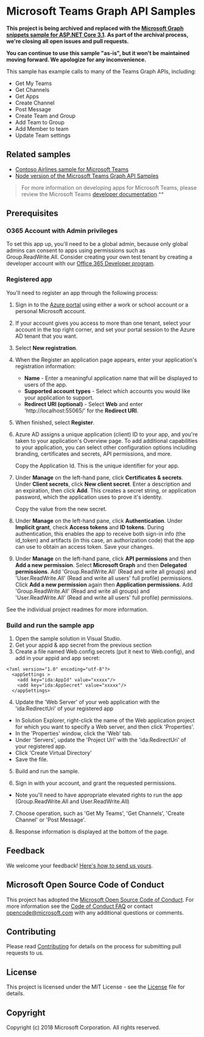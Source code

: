 # Microsoft Teams Graph API Samples

**This project is being archived and replaced with the [Microsoft Graph snippets sample for ASP.NET Core 3.1](https://github.com/microsoftgraph/aspnet-snippets-sample). As part of the archival process, we're closing all open issues and pull requests.**

**You can continue to use this sample "as-is", but it won't be maintained moving forward. We apologize for any inconvenience.**

This sample has example calls to many of the Teams Graph APIs, including:

* Get My Teams
* Get Channels
* Get Apps
* Create Channel
* Post Message
* Create Team and Group
* Add Team to Group
* Add Member to team
* Update Team settings

## Related samples

* [Contoso Airlines sample for Microsoft Teams](https://github.com/microsoftgraph/contoso-airlines-teams-sample)
* [Node version of the Microsoft Teams Graph API Samples](https://github.com/OfficeDev/microsoft-teams-sample-graph/tree/master/Node/SampleApp)

> For more information on developing apps for Microsoft Teams, please review the Microsoft Teams [developer documentation](https://msdn.microsoft.com/en-us/microsoft-teams/index).**

## Prerequisites

### O365 Account with Admin privileges

To set this app up, you'll need to be a global admin, because only global admins can consent to apps using permissions such as Group.ReadWrite.All. Consider creating your own test tenant by creating a developer account with our [Office 365 Developer program](https://dev.office.com/devprogram).  

### Registered app

You'll need to register an app through the following process:

1. Sign in to the [Azure portal](https://go.microsoft.com/fwlink/?linkid=2083908) using either a work or school account or a personal Microsoft account.
2. If your account gives you access to more than one tenant, select your account in the top right corner, and set your portal session to the Azure AD tenant that you want.
3. Select **New registration**.
4. When the Register an application page appears, enter your application's registration information:
   * **Name** - Enter a meaningful application name that will be displayed to users of the app.
   * **Supported account types** - Select which accounts you would like your application to support.
   * **Redirect URI (optional)** - Select **Web** and enter 'http://localhost:55065/' for the **Redirect URI**.
5. When finished, select **Register**.
6. Azure AD assigns a unique application (client) ID to your app, and you're taken to your application's Overview page. To add additional capabilities to your application, you can select other configuration options including branding, certificates and secrets, API permissions, and more. 

   Copy the Application Id. This is the unique identifier for your app.
7. Under **Manage** on the left-hand pane, click **Certificates & secrets**.  Under **Client secrets**, click **New client secret**.  Enter a description and an expiration, then click **Add**.  This creates a secret string, or application password, which the application uses to prove it's identity.  

   Copy the value from the new secret.
8. Under **Manage** on the left-hand pane, click **Authentication**. Under **Implicit grant**, check **Access tokens** and **ID tokens**. During authentication, this enables the app to receive both sign-in info (the id_token) and artifacts (in this case, an authorization code) that the app can use to obtain an access token. Save your changes.
9. Under **Manage** on the left-hand pane, click **API permissions** and then **Add a new permission**. Select **Microsoft Graph** and then **Delegated permissions**. Add 'Group.ReadWrite.All' (Read and write all groups) and 'User.ReadWrite.All' (Read and write all users' full profile) permissions. Click **Add a new permission** again then **Application permissions**. Add 'Group.ReadWrite.All' (Read and write all groups) and 'User.ReadWrite.All' (Read and write all users' full profile) permissions.

See the individual project readmes for more information.
    
### Build and run the sample app

1. Open the sample solution in Visual Studio.
2. Get your appid & app secret from the previous section
3. Create a file named Web.config.secrets (put it next to Web.config), and add in your appid and app secret:

```
<?xml version="1.0" encoding="utf-8"?>
  <appSettings >
    <add key="ida:AppId" value="xxxxx"/>
    <add key="ida:AppSecret" value="xxxxx"/>
  </appSettings>
```

4. Update the 'Web Server' of your web application with the 'ida:RedirectUri' of your registered app 

* In Solution Explorer, right-click the name of the Web application project for which you want to specify a Web server, and then click 'Properties'.
* In the 'Properties' window, click the 'Web' tab.
* Under 'Servers', update the 'Project Url' with the 'ida:RedirectUri' of your registered app.
* Click 'Create Virtual Directory'
* Save the file.

5. Build and run the sample.

6. Sign in with your account, and grant the requested permissions.

* Note you'll need to have appropriate elevated rights to run the app (Group.ReadWrite.All and User.ReadWrite.All)

7. Choose operation, such as 'Get My Teams', 'Get Channels', 'Create Channel' or 'Post Message'.

8. Response information is displayed at the bottom of the page.

## Feedback

We welcome your feedback! [Here's how to send us yours](https://msdn.microsoft.com/en-us/microsoft-teams/feedback).

## Microsoft Open Source Code of Conduct

This project has adopted the [Microsoft Open Source Code of Conduct](https://opensource.microsoft.com/codeofconduct/).
For more information see the [Code of Conduct FAQ](https://opensource.microsoft.com/codeofconduct/faq/) or contact [opencode@microsoft.com](mailto:opencode@microsoft.com) with any additional questions or comments.

## Contributing

Please read [Contributing](contributing.md) for details on the process for submitting pull requests to us.

## License

This project is licensed under the MIT License - see the [License](LICENSE) file for details.

## Copyright

Copyright (c) 2018 Microsoft Corporation. All rights reserved.
